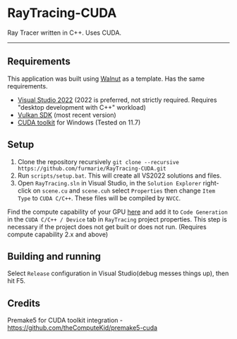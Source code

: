 # RayTracing-CUDA
Ray Tracer written in C++. Uses CUDA.

---
## Requirements

This application was built using [Walnut](https://github.com/TheCherno/Walnut) as a template. Has the same requirements.
- [Visual Studio 2022](https://visualstudio.com/) (2022 is preferred, not strictly required. Requires "desktop development with C++" workload)
- [Vulkan SDK](https://vulkan.lunarg.com/sdk/home#windows) (most recent version)
- [CUDA toolkit](https://docs.nvidia.com/cuda/cuda-installation-guide-microsoft-windows/index.html)  for Windows (Tested on 11.7)

## Setup

1. Clone the repository recursively `git clone --recursive https://github.com/furmarie/RayTracing-CUDA.git`
2. Run `scripts/setup.bat`. This will create all VS2022 solutions and files.
3. Open `RayTracing.sln` in Visual Studio, in the `Solution Explorer` right-click on `scene.cu` and `scene.cuh` select `Properties` then change `Item Type` to `CUDA C/C++`. These files will be compiled by `NVCC`. 

Find the compute capability of your GPU [here](https://developer.nvidia.com/cuda-gpus) and add it to `Code Generation` in the `CUDA C/C++ / Device`  tab
in `RayTracing` project properties. This step is necessary if the project does not get built or does not run. (Requires compute capability 2.x and above)

## Building and running
Select `Release` configuration in Visual Studio(debug messes things up), then hit F5. 


## Credits
Premake5 for CUDA toolkit integration - https://github.com/theComputeKid/premake5-cuda
